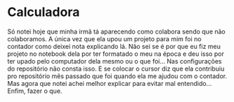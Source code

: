 # Calculadora
Só notei hoje que minha irmã tá aparecendo como colabora sendo que não colaboramos. A única vez que ela upou um projeto para mim foi no contador como deixei nota explicando lá. Não sei se é por que eu fiz meu projeto no notebook dela por ter formatado o meu na época e deu isso por ter upado pelo computador dela mesmo ou o que foi... Nas configurações do repositório não consta isso. E se colocar o cursor diz que ela contribuiu pro repositório mês passado que foi quando ela me ajudou com o contador. Mas agora que notei achei melhor explicar para evitar mal entendido... Enfim, fazer o que.
